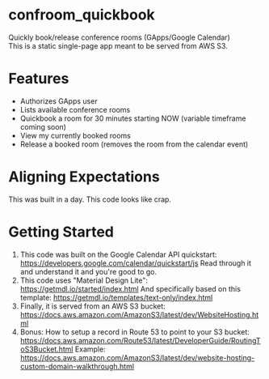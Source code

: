 # confroom_quickbook
Quickly book/release conference rooms (GApps/Google Calendar)    
This is a static single-page app meant to be served from AWS S3.

# Features
- Authorizes GApps user
- Lists available conference rooms
- Quickbook a room for 30 minutes starting NOW (variable timeframe coming soon)
- View my currently booked rooms
- Release a booked room (removes the room from the calendar event)

# Aligning Expectations
This was built in a day. This code looks like crap.

# Getting Started
1. This code was built on the Google Calendar API quickstart: https://developers.google.com/calendar/quickstart/js
Read through it and understand it and you're good to go.
2. This code uses "Material Design Lite": https://getmdl.io/started/index.html
And specifically based on this template: https://getmdl.io/templates/text-only/index.html
3. Finally, it is served from an AWS S3 bucket: https://docs.aws.amazon.com/AmazonS3/latest/dev/WebsiteHosting.html
4. Bonus: How to setup a record in Route 53 to point to your S3 bucket: https://docs.aws.amazon.com/Route53/latest/DeveloperGuide/RoutingToS3Bucket.html
Example: https://docs.aws.amazon.com/AmazonS3/latest/dev/website-hosting-custom-domain-walkthrough.html
